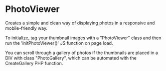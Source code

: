 # PhotoViewer
Creates a simple and clean way of displaying photos in a responsive and mobile-friendly way.

To initialize, tag your thumbnail images with a "PhotoViewer" class and then run the 'initPhotoViewer()' JS function on page load.

You can scroll through a gallery of photos if the thumbnails are placed in a DIV with class "PhotoGallery", which can be automated with the CreateGallery PHP function.